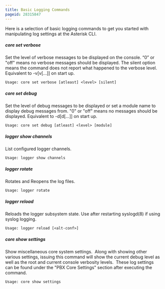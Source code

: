 ```yaml
---
title: Basic Logging Commands
pageid: 28315847
---
```


Here is a selection of basic logging commands to get you started with manipulating log settings at the Asterisk CLI.

##### core set verbose

Set the level of verbose messages to be displayed on the console. “0” or "off" means no verbose messages should be displayed. The silent option means the command does not report what happened to the verbose level. Equivalent to -v[v[...]] on start up.

`Usage: core set verbose [atleast] <level> [silent]`

##### core set debug

Set the level of debug messages to be displayed or set a module name to display debug messages from. "0" or "off" means no messages should be displayed. Equivalent to -d[d[...]] on start up.

`Usage: core set debug [atleast] <level> [module]`

##### logger show channels

List configured logger channels.

`Usage: logger show channels`

##### logger rotate

Rotates and Reopens the log files.

`Usage: logger rotate`

##### logger reload

Reloads the logger subsystem state. Use after restarting syslogd(8) if using syslog logging.

`Usage: logger reload [<alt-conf>]`

##### core show settings

Show miscellaneous core system settings.  Along with showing other various settings, issuing this command will show the current debug level as well as the root and current console verbosity levels.  These log settings can be found under the "PBX Core Settings" section after executing the command.

`Usage: core show settings`
